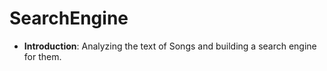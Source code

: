 # SearchEngine

* __Introduction__: Analyzing the text of Songs and building a search engine for them.
